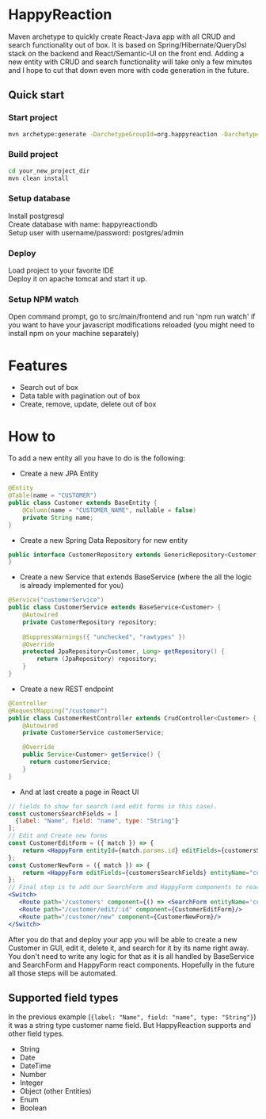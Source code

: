 # HappyReaction
Maven archetype to quickly create React-Java app with all CRUD and search functionality out of box. It is based on Spring/Hibernate/QueryDsl stack on the backend and React/Semantic-UI on the front end. Adding a new entity with CRUD and search functionality will take only a few minutes and I hope to cut that down even more with code generation in the future.

## Quick start
### Start project
```bash
mvn archetype:generate -DarchetypeGroupId=org.happyreaction -DarchetypeArtifactId=HappyReaction-archetype -DarchetypeVersion=1.0.0 -DgroupId=com.test -DartifactId=TestProject -DarchetypeRepository=https://github.com/ignl/HappyReaction/tree/mvn-repo/archetype
```
### Build project
```bash
cd your_new_project_dir
mvn clean install
```
### Setup database
Install postgresql<br/>
Create database with name: happyreactiondb<br/>
Setup user with username/password: postgres/admin<br/>
### Deploy
Load project to your favorite IDE<br/>
Deploy it on apache tomcat and start it up.<br/>
### Setup NPM watch
Open command prompt, go to src/main/frontend and run 'npm run watch' if you want to have your javascript modifications reloaded (you might need to install npm on your machine separately)

# Features
* Search out of box
* Data table with pagination out of box
* Create, remove, update, delete out of box

# How to

To add a new entity all you have to do is the following:
* Create a new JPA Entity
```java
@Entity
@Table(name = "CUSTOMER")
public class Customer extends BaseEntity {
    @Column(name = "CUSTOMER_NAME", nullable = false)
    private String name;
}
```
* Create a new Spring Data Repository for new entity
```java
public interface CustomerRepository extends GenericRepository<Customer, Long> {
}
```

* Create a new Service that extends BaseService (where the all the logic is already implemented for you)
```java
@Service("customerService")
public class CustomerService extends BaseService<Customer> {
    @Autowired
    private CustomerRepository repository;
    
    @SuppressWarnings({ "unchecked", "rawtypes" })
    @Override
    protected JpaRepository<Customer, Long> getRepository() {
        return (JpaRepository) repository;
    }
}
```
* Create a new REST endpoint
```java
@Controller
@RequestMapping("/customer")
public class CustomerRestController extends CrudController<Customer> {
    @Autowired
    private CustomerService customerService;

    @Override
    public Service<Customer> getService() {
      return customerService;
    }
}
```
* And at last create a page in React UI
```jsx
// fields to show for search (and edit forms in this case).
const customersSearchFields = [
  {label: "Name", field: "name", type: "String"}
];
// Edit and Create new forms
const CustomerEditForm = ({ match }) => {
    return <HappyForm entityId={match.params.id} editFields={customersSearchFields} entityName="customer" />
};
const CustomerNewForm = ({ match }) => {
    return <HappyForm editFields={customersSearchFields} entityName="customer" />
};
// Final step is to add our SearchForm and HappyForm components to react router
<Switch>
   <Route path='/customers' component={() => <SearchForm entityName='customer' searchFields={customersSearchFields} columnFields={customersSearchFields} fetchFields={['city']} />}/>
   <Route path="/customer/edit/:id" component={CustomerEditForm}/>
   <Route path="/customer/new" component={CustomerNewForm}/>
</Switch>
```

After you do that and deploy your app you will be able to create a new Customer in GUI, edit it, delete it, and search for it by its name right away. You don't need to write any logic for that as it is all handled by BaseService and SearchForm and HappyForm react components. Hopefully in the future all those steps will be automated.

## Supported field types
In the previous example (```{label: "Name", field: "name", type: "String"}```) it was a string type customer name field. But HappyReaction supports and other field types.
* String
* Date
* DateTime
* Number
* Integer
* Object (other Entities)
* Enum
* Boolean
